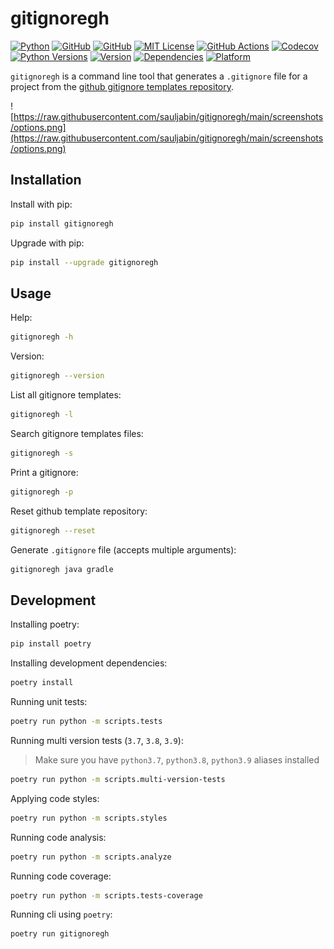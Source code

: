 # gitignoregh

<a href="https://www.python.org/"><img alt="Python" src="https://img.shields.io/badge/-python-success?logo=python&logoColor=white"></a>
<a href="https://github.com/sauljabin/gitignoregh"><img alt="GitHub" src="https://img.shields.io/badge/status-active-brightgreen"></a>
<a href="https://github.com/sauljabin/gitignoregh"><img alt="GitHub" src="https://badges.pufler.dev/updated/sauljabin/gitignoregh?label=updated"></a>
<a href="https://github.com/sauljabin/gitignoregh/blob/main/LICENSE"><img alt="MIT License" src="https://img.shields.io/github/license/sauljabin/gitignoregh"></a>
<a href="https://github.com/sauljabin/gitignoregh/actions"><img alt="GitHub Actions" src="https://img.shields.io/github/checks-status/sauljabin/gitignoregh/main?label=tests"></a>
<a href="https://app.codecov.io/gh/sauljabin/gitignoregh"><img alt="Codecov" src="https://img.shields.io/codecov/c/github/sauljabin/gitignoregh"></a>
<a href="https://pypi.org/project/gitignoregh"><img alt="Python Versions" src="https://img.shields.io/pypi/pyversions/gitignoregh"></a>
<a href="https://pypi.org/project/gitignoregh"><img alt="Version" src="https://img.shields.io/pypi/v/gitignoregh"></a>
<a href="https://libraries.io/pypi/gitignoregh"><img alt="Dependencies" src="https://img.shields.io/librariesio/release/pypi/gitignoregh"></a>
<a href="https://pypi.org/project/gitignoregh"><img alt="Platform" src="https://img.shields.io/badge/platform-linux%20%7C%20osx-blueviolet"></a>

`gitignoregh` is a command line tool that generates a `.gitignore` file for a project from the [github gitignore templates repository](https://github.com/github/gitignore).

![https://raw.githubusercontent.com/sauljabin/gitignoregh/main/screenshots/options.png](https://raw.githubusercontent.com/sauljabin/gitignoregh/main/screenshots/options.png)

## Installation

Install with pip:
```sh
pip install gitignoregh
```

Upgrade with pip:
```sh
pip install --upgrade gitignoregh
```

## Usage

Help:
```sh
gitignoregh -h
```

Version:
```sh
gitignoregh --version
```

List all gitignore templates:
```sh
gitignoregh -l
```

Search gitignore templates files:
```sh
gitignoregh -s
```

Print a gitignore: 
```sh
gitignoregh -p
```

Reset github template repository:
```sh
gitignoregh --reset
```

Generate `.gitignore` file (accepts multiple arguments):
```sh
gitignoregh java gradle
```

## Development

Installing poetry:
```sh
pip install poetry
```

Installing development dependencies:
```sh
poetry install
```

Running unit tests:
```sh
poetry run python -m scripts.tests
```

Running multi version tests (`3.7`, `3.8`, `3.9`):

> Make sure you have `python3.7`, `python3.8`, `python3.9` aliases installed

```sh
poetry run python -m scripts.multi-version-tests
```

Applying code styles:
```sh
poetry run python -m scripts.styles
```

Running code analysis:
```sh
poetry run python -m scripts.analyze
```

Running code coverage:
```sh
poetry run python -m scripts.tests-coverage
```

Running cli using `poetry`:
```sh
poetry run gitignoregh
```
